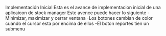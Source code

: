 Implementación Inicial 
Esta es el avance de implementacion inicial de una aplicaicon de stock manager
Este avence puede hacer lo siguiente
-Minimizar, maximizar y cerrar ventana
-Los botones cambian de color cuando el cursor esta por encima de ellos
-El boton reportes tien un submenu
